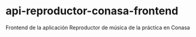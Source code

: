 # api-reproductor-conasa-frontend
Frontend de la aplicación Reproductor de música de la práctica en Conasa
